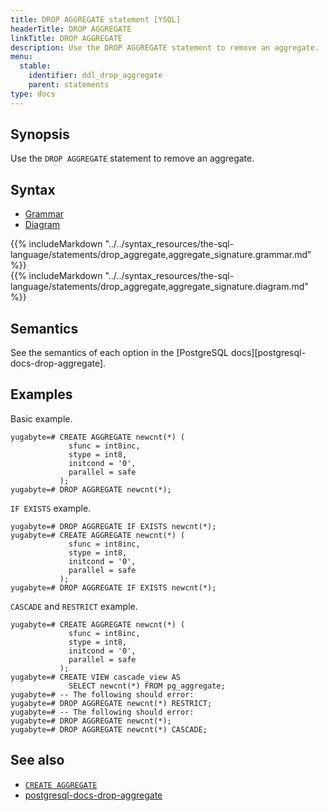 ```yaml
---
title: DROP AGGREGATE statement [YSQL]
headerTitle: DROP AGGREGATE
linkTitle: DROP AGGREGATE
description: Use the DROP AGGREGATE statement to remove an aggregate.
menu:
  stable:
    identifier: ddl_drop_aggregate
    parent: statements
type: docs
---
```


## Synopsis

Use the `DROP AGGREGATE` statement to remove an aggregate.

## Syntax

<ul class="nav nav-tabs nav-tabs-yb">
  <li >
    <a href="#grammar" class="nav-link active" id="grammar-tab" data-toggle="tab" role="tab" aria-controls="grammar" aria-selected="true">
      <i class="fas fa-file-alt" aria-hidden="true"></i>
      Grammar
    </a>
  </li>
  <li>
    <a href="#diagram" class="nav-link" id="diagram-tab" data-toggle="tab" role="tab" aria-controls="diagram" aria-selected="false">
      <i class="fas fa-project-diagram" aria-hidden="true"></i>
      Diagram
    </a>
  </li>
</ul>

<div class="tab-content">
  <div id="grammar" class="tab-pane fade show active" role="tabpanel" aria-labelledby="grammar-tab">
  {{% includeMarkdown "../../syntax_resources/the-sql-language/statements/drop_aggregate,aggregate_signature.grammar.md" %}}
  </div>
  <div id="diagram" class="tab-pane fade" role="tabpanel" aria-labelledby="diagram-tab">
  {{% includeMarkdown "../../syntax_resources/the-sql-language/statements/drop_aggregate,aggregate_signature.diagram.md" %}}
  </div>
</div>

## Semantics

See the semantics of each option in the [PostgreSQL docs][postgresql-docs-drop-aggregate].

## Examples

Basic example.

```plpgsql
yugabyte=# CREATE AGGREGATE newcnt(*) (
             sfunc = int8inc,
             stype = int8,
             initcond = '0',
             parallel = safe
           );
yugabyte=# DROP AGGREGATE newcnt(*);
```

`IF EXISTS` example.

```plpgsql
yugabyte=# DROP AGGREGATE IF EXISTS newcnt(*);
yugabyte=# CREATE AGGREGATE newcnt(*) (
             sfunc = int8inc,
             stype = int8,
             initcond = '0',
             parallel = safe
           );
yugabyte=# DROP AGGREGATE IF EXISTS newcnt(*);
```

`CASCADE` and `RESTRICT` example.

```plpgsql
yugabyte=# CREATE AGGREGATE newcnt(*) (
             sfunc = int8inc,
             stype = int8,
             initcond = '0',
             parallel = safe
           );
yugabyte=# CREATE VIEW cascade_view AS
             SELECT newcnt(*) FROM pg_aggregate;
yugabyte=# -- The following should error:
yugabyte=# DROP AGGREGATE newcnt(*) RESTRICT;
yugabyte=# -- The following should error:
yugabyte=# DROP AGGREGATE newcnt(*);
yugabyte=# DROP AGGREGATE newcnt(*) CASCADE;
```

## See also

- [`CREATE AGGREGATE`](../ddl_create_aggregate)
- [postgresql-docs-drop-aggregate](https://www.postgresql.org/docs/current/sql-dropaggregate.html)

